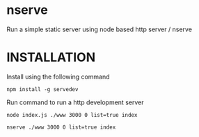 # nserve
Run a simple static server using node based http server / nserve

# INSTALLATION

Install using the following command

`npm install -g servedev`

Run command to run a http development server

`node index.js ./www 3000 0 list=true index`

`nserve ./www 3000 0 list=true index`


<!-- 
`node index.js ./www 3000 secure=false list=true index`

`node index.js ./www 3000 secure=, list=true index`

`node index.js ./www 3000 secure=, list=false index`

`node index.js ./www 3000 secure=/path/to/pvt.key,path/to/pub.crt list={format:'json'} index`

`node index.js ./www 3000 secure=/path/to/pvt.key,path/to/pub.crt list={format:'json'} index`

 -->

